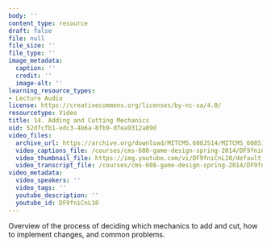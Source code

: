 ```yaml
---
body: ''
content_type: resource
draft: false
file: null
file_size: ''
file_type: ''
image_metadata:
  caption: ''
  credit: ''
  image-alt: ''
learning_resource_types:
- Lecture Audio
license: https://creativecommons.org/licenses/by-nc-sa/4.0/
resourcetype: Video
title: 14. Adding and Cutting Mechanics
uid: 52dfcfb1-edc3-4b6a-8fb9-dfea9312a89d
video_files:
  archive_url: https://archive.org/download/MITCMS.608JS14/MITCMS_608S14_ses14.mp3
  video_captions_file: /courses/cms-608-game-design-spring-2014/DF9fniCnL10_captions.webvtt
  video_thumbnail_file: https://img.youtube.com/vi/DF9fniCnL10/default.jpg
  video_transcript_file: /courses/cms-608-game-design-spring-2014/DF9fniCnL10_transcript.pdf
video_metadata:
  video_speakers: ''
  video_tags: ''
  youtube_description: ''
  youtube_id: DF9fniCnL10
---
```

Overview of the process of deciding which mechanics to add and cut, how to implement changes, and common problems.